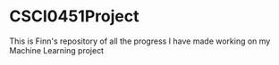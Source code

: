 # CSCI0451Project
This is Finn's repository of all the progress I have made working on my Machine Learning project
